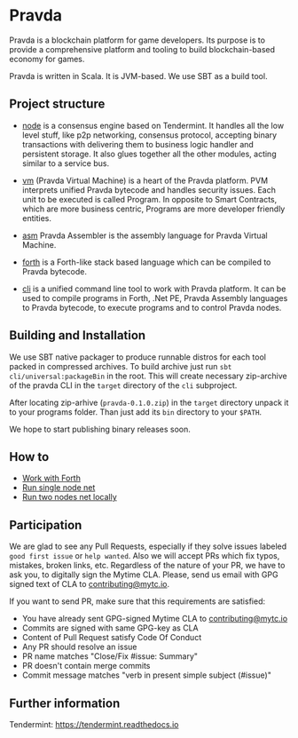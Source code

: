 # Pravda

Pravda is a blockchain platform for game developers. Its purpose is to
provide a comprehensive platform and tooling to build blockchain-based economy
for games.

Pravda is written in Scala. It is JVM-based. We use SBT as a build tool.

## Project structure

* [node](doc/pravda-node.md) is a consensus engine based on Tendermint.
It handles all the low level stuff, like p2p networking, consensus protocol,
accepting binary transactions with delivering them to business logic handler and
persistent storage. It also glues together all the other modules, acting
similar to a service bus.

* [vm](doc/spec.tex) (Pravda Virtual Machine) is a heart of the Pravda platform.
PVM interprets unified Pravda bytecode and handles security issues. Each unit
to be executed is called Program. In opposite to Smart Contracts, which are more
business centric, Programs are more developer friendly entities.

* [asm](doc/ref/cli/pravda-compile-asm.md) Pravda Assembler is the assembly
language for Pravda Virtual Machine.

* [forth](doc/ref/cli/pravda-compile-forth.md) is a Forth-like stack based
language which can be compiled to Pravda bytecode.

* [cli](doc/ref/cli/main.md) is a unified command line tool to work with Pravda
platform. It can be used to compile programs in Forth, .Net PE, Pravda Assembly
languages to Pravda bytecode, to execute programs and to control Pravda nodes.

## Building and Installation

We use SBT native packager to produce runnable distros for each tool packed in
compressed archives. To build archive just run `sbt cli/universal:packageBin` in
the root. This will create necessary zip-archive of the pravda CLI in the `target`
directory of the `cli` subproject.

After locating zip-arhive (`pravda-0.1.0.zip`) in the `target` directory unpack it
to your programs folder. Than just add its `bin` directory to your `$PATH`.

We hope to start publishing binary releases soon.

## How to

* [Work with Forth](doc/how-to-forth.md)
* [Run single node net](doc/how-to-single-node.md)
* [Run two nodes net locally](doc/how-to-two-nodes.md)

## Participation

We are glad to see any Pull Requests, especially if they solve issues labeled
`good first issue` or `help wanted`. Also we will accept PRs which fix typos,
mistakes, broken links, etc. Regardless of the nature of your PR, we have to
ask you, to digitally sign the Mytime CLA. Please, send us email with GPG signed
text of CLA to contributing@mytc.io.

If you want to send PR, make sure that this requirements are satisfied:

* You have already sent GPG-signed Mytime CLA to contributing@mytc.io
* Commits are signed with same GPG-key as CLA
* Content of Pull Request satisfy Code Of Conduct
* Any PR should resolve an issue
* PR name matches "Close/Fix #issue: Summary"
* PR doesn't contain merge commits
* Commit message matches "verb in present simple subject (#issue)"

## Further information

Tendermint: https://tendermint.readthedocs.io
